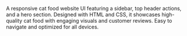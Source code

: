 A responsive cat food website UI featuring a sidebar, top header actions, and a hero section. 
Designed with HTML and CSS, it showcases high-quality cat food with engaging visuals and customer reviews. 
Easy to navigate and optimized for all devices.
